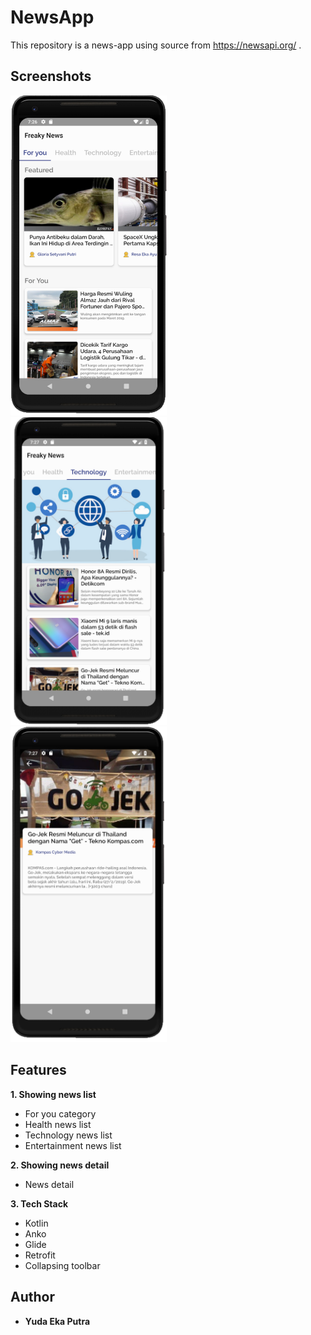 # NewsApp

This repository is a news-app using source from https://newsapi.org/ .


## Screenshots
<img src="https://github.com/Yeputra/Freaky-News/blob/master/screenshots/home.png" width="250"> &nbsp; 
<img src="https://github.com/Yeputra/Freaky-News/blob/master/screenshots/tech.png" width="250">  &nbsp; 
<img src="https://github.com/Yeputra/Freaky-News/blob/master/screenshots/Detail.png" width="250">

## Features
**1. Showing news list**
* For you category
* Health news list
* Technology news list
* Entertainment news list

**2. Showing news detail**
* News detail

**3. Tech Stack**
* Kotlin
* Anko
* Glide
* Retrofit
* Collapsing toolbar

## Author
* **Yuda Eka Putra**
